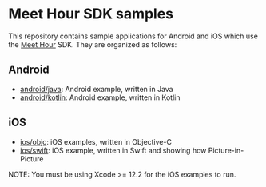# Meet Hour SDK samples

This repository contains sample applications for Android and iOS which use the [Meet Hour] SDK. They are organized
as follows:

## Android

* [android/java](android/java): Android example, written in Java
* [android/kotlin](android/kotlin): Android example, written in Kotlin

## iOS

* [ios/objc](ios/objc): iOS examples, written in Objective-C
* [ios/swift](ios/swift): iOS example, written in Swift and showing how Picture-in-Picture

NOTE: You must be using Xcode >= 12.2 for the iOS examples to run.

[Meet Hour]: https://meethour.io
